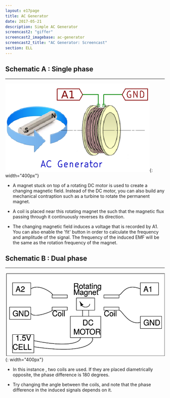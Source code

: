 ```yaml
---
layout: e17page
title: AC Generator
date: 2017-05-21
description: Simple AC Generator
screencast2: "giffer"
screencast2_imagebase: ac-generator
screencast2_title: "AC Generator: Screencast"
section: ELL
---
```


## Schematic A : Single phase
___

![](images/schematics/ac-generator.png){: width="400px"}

- A magnet stuck on top of a rotating DC motor is used to create a changing magnetic field. Instead of the DC motor, you can also build any mechanical contraption such as a turbine to rotate the permanent magnet.

- A coil is placed near this rotating magnet the such that the magnetic flux passing through it continuously reverses its direction.

- The changing magnetic field induces a voltage that is recorded by A1. You can also enable the 'fit' button in order to calculate the frequency and amplitude of the signal. The frequency of the induced EMF will be the same as the rotation frequency of the magnet.


## Schematic B : Dual phase
___
![](images/schematics/ac-generator2.png){: width="400px"}


- In this instance , two coils are used. If they are placed diametrically opposite, the phase difference is 180 degrees.

- Try changing the angle between the coils, and note that the phase difference in the induced signals depends on it.
